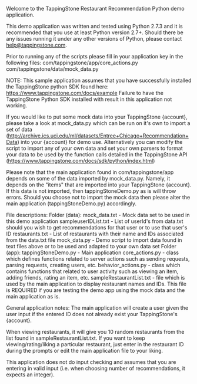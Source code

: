 Welcome to the TappingStone Restaurant Recommendation Python demo application.

This demo application was written and tested using Python 2.7.3 and it is recommended that you use at least Python version 2.7+.
Should there be any issues running it under any other versions of Python, please contact help@tappingstone.com.

Prior to running any of the scripts please fill in your application key in the following files:
com/tappingstone/app/core_actions.py
com/tappingstone/data/mock_data.py

NOTE: This sample application assumes that you have successfully installed the TappingStone python SDK found  here: https://www.tappingstone.com/docs/example
Failure to have the TappingStone Python SDK installed with result in this application not working.

If you would like to put some mock data into your TappingStone {account}, please take a look at mock_data.py which can be run on it's own to import a set of data (http://archive.ics.uci.edu/ml/datasets/Entree+Chicago+Recommendation+Data) into your {account} for demo use. Alternatively you can modify the script to import any of your own data and set your own parsers to format your data to be used by the function calls detailed in the TappingStone API (https://www.tappingstone.com/docs/sdk/python/index.html)

Please note that the main application found in com/tappingstone/app depends on some of the data imported by mock_data.py. Namely, it depends on the "items" that are imported into your TappingStone {account}. If this data is not imported, then tappingStoneDemo.py as is will throw errors. Should you choose not to import the mock data then please alter the main application (tappingStoneDemo.py) accordingly.

File descriptions:
Folder (data):
    mock_data.txt - Mock data set to be used in this demo application
    sampleuserIDList.txt - List of userId's from data.txt should you wish to get recommendations for that user or to use that user's ID
    restaurants.txt - List of restaurants with their name and IDs associated from the data.txt file
    mock_data.py - Demo script to import data found in text files above or to be used and adapted to your own data set
Folder (app):
    tappingStoneDemo.py - Main application
    core_actions.py - class which defines functions related to server actions such as sending requests, parsing requests, creating users, etc.
    behavior_actions.py - class which contains functions that related to user activity such as viewing an item, adding friends, rating an item, etc.
    sampleRestaurantList.txt - file which is used by the main application to display restaurant names and IDs. This file is REQUIRED if you are testing the demo app using the mock data
                                and the main application as is.

General application notes:
The main application will create a user given the user input if the entered ID does not already exist your TappingStone's {account}.

When viewing restaurants, it will give you 10 random restaurants from the list found in sampleRestaurantList.txt. If you want to keep viewing/rating/liking a particular restaurant, just enter in the restaurant ID during the prompts or edit the main application file to your liking.

This application does not do input checking and assumes that you are entering in valid input (i.e. when choosing number of recommendations, it expects an integer).